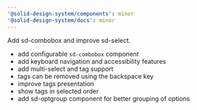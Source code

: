 ```yaml
---
'@solid-design-system/components': minor
'@solid-design-system/docs': minor
---
```


Add sd-combobox and improve sd-select.

- add configurable `sd-combobox` component
- add keyboard navigation and accessibility features
- add multi-select and tag support
- tags can be removed using the backspace key
- improve tags presentation
- show tags in selected order
- add sd-optgroup component for better grouping of options
